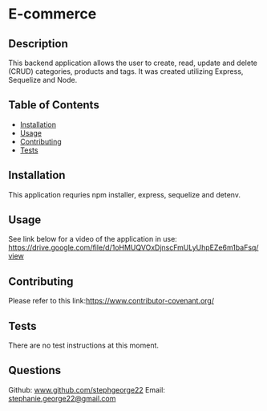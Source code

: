 # E-commerce

## Description 
This backend application allows the user to create, read, update and delete (CRUD) categories, products and tags. It was created utilizing Express, Sequelize and Node. 

## Table of Contents

* [Installation](#installation)
* [Usage](#usage)
* [Contributing](#contributing)
* [Tests](#tests)

## Installation
This application requries npm installer, express, sequelize and detenv. 

## Usage 
See link below for a video of the application in use: 
https://drive.google.com/file/d/1oHMUQVOxDjnscFmULyUhpEZe6m1baFsq/view

## Contributing
Please refer to this link:https://www.contributor-covenant.org/
    
## Tests
There are no test instructions at this moment. 

## Questions
Github: www.github.com/stephgeorge22
Email: stephanie.george22@gmail.com